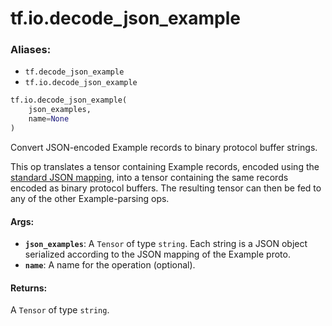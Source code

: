 <div itemscope itemtype="http://developers.google.com/ReferenceObject">
<meta itemprop="name" content="tf.io.decode_json_example" />
<meta itemprop="path" content="Stable" />
</div>

# tf.io.decode_json_example

### Aliases:

* `tf.decode_json_example`
* `tf.io.decode_json_example`

``` python
tf.io.decode_json_example(
    json_examples,
    name=None
)
```

Convert JSON-encoded Example records to binary protocol buffer strings.

This op translates a tensor containing Example records, encoded using
the [standard JSON
mapping](https://developers.google.com/protocol-buffers/docs/proto3#json),
into a tensor containing the same records encoded as binary protocol
buffers. The resulting tensor can then be fed to any of the other
Example-parsing ops.

#### Args:

* <b>`json_examples`</b>: A `Tensor` of type `string`.
    Each string is a JSON object serialized according to the JSON
    mapping of the Example proto.
* <b>`name`</b>: A name for the operation (optional).


#### Returns:

A `Tensor` of type `string`.